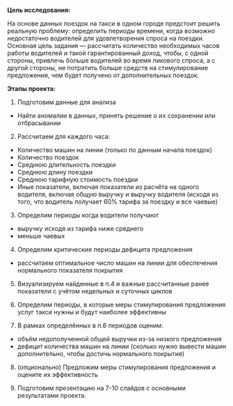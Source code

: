 **Цель исследования:**

На основе данных поездок на такси в одном городе предстоит решить реальную проблему: определить периоды времени, когда возможно недостаточно водителей для удовлетворения спроса на поездки. Основная цель задания — рассчитать количество необходимых часов работы водителей и такой гарантированный доход, чтобы, с одной стороны, привлечь больше водителей во время пикового спроса, а с другой стороны, не потратить больше средств на стимулирование предложения, чем будет получено от дополнительных поездок.

**Этапы проекта:**

1. Подготовим данные для анализа
  * Найти аномалии в данных, принять решение о их сохранении или отбрасывании
2. Рассчитаем для каждого часа:
  * Количество машин на линии (только по данным начала поездок)
  * Количество поездок
  * Среднюю длительность поездки
  * Среднюю длину поездки
  * Среднюю тарифную стоимость поездки
  * Иные показатели, включая показатели из расчёта на одного водителя, включая общую выручку и выручку водителя (исходя из того, что водитель получает 60% тарифа за поездку и все чаевые)
3. Определим периоды когда водители получают 
  * выручку исходя из тарифа ниже среднего
  * меньше чаевых
4. Определим критические периоды дефицита предложения
  * рассчитаем оптимальное число машин на линии для обеспечения нормального показателя покрытия
5. Визуализируем найденные в п.4 и важные рассчитанные ранее показатели с учётом недельных и суточных циклов

6. Определим периоды, в которые меры стимулирования предложения услуг такси нужны и будут наиболее эффективны

7. В рамках определённых в п.6 периодов оценим:
  * объём недополученной общей выручки из-за низкого предложения 
  * дефицит количества машин на линии (сколько нужно вывести машин дополнительно, чтобы достичь нормального покрытия)
8. (опционально) Предложим меры стимулирования предложения и оцените их эффективность

9. Подготовим презентацию на 7-10 слайдов с основными результатами проекта.